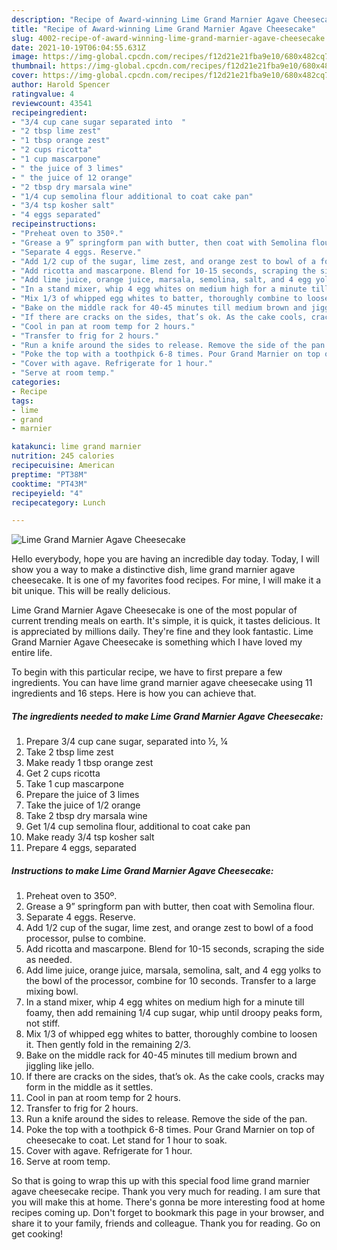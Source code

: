 ```yaml
---
description: "Recipe of Award-winning Lime Grand Marnier Agave Cheesecake"
title: "Recipe of Award-winning Lime Grand Marnier Agave Cheesecake"
slug: 4002-recipe-of-award-winning-lime-grand-marnier-agave-cheesecake
date: 2021-10-19T06:04:55.631Z
image: https://img-global.cpcdn.com/recipes/f12d21e21fba9e10/680x482cq70/lime-grand-marnier-agave-cheesecake-recipe-main-photo.jpg
thumbnail: https://img-global.cpcdn.com/recipes/f12d21e21fba9e10/680x482cq70/lime-grand-marnier-agave-cheesecake-recipe-main-photo.jpg
cover: https://img-global.cpcdn.com/recipes/f12d21e21fba9e10/680x482cq70/lime-grand-marnier-agave-cheesecake-recipe-main-photo.jpg
author: Harold Spencer
ratingvalue: 4
reviewcount: 43541
recipeingredient:
- "3/4 cup cane sugar separated into  "
- "2 tbsp lime zest"
- "1 tbsp orange zest"
- "2 cups ricotta"
- "1 cup mascarpone"
- " the juice of 3 limes"
- " the juice of 12 orange"
- "2 tbsp dry marsala wine"
- "1/4 cup semolina flour additional to coat cake pan"
- "3/4 tsp kosher salt"
- "4 eggs separated"
recipeinstructions:
- "Preheat oven to 350º."
- "Grease a 9” springform pan with butter, then coat with Semolina flour."
- "Separate 4 eggs. Reserve."
- "Add 1/2 cup of the sugar, lime zest, and orange zest to bowl of a food processor, pulse to combine."
- "Add ricotta and mascarpone. Blend for 10-15 seconds, scraping the side as needed."
- "Add lime juice, orange juice, marsala, semolina, salt, and 4 egg yolks to the bowl of the processor, combine for 10 seconds. Transfer to a large mixing bowl."
- "In a stand mixer, whip 4 egg whites on medium high for a minute till foamy, then add remaining 1/4 cup sugar, whip until droopy peaks form, not stiff."
- "Mix 1/3 of whipped egg whites to batter, thoroughly combine to loosen it. Then gently fold in the remaining 2/3."
- "Bake on the middle rack for 40-45 minutes till medium brown and jiggling like jello."
- "If there are cracks on the sides, that’s ok. As the cake cools, cracks may form in the middle as it settles."
- "Cool in pan at room temp for 2 hours."
- "Transfer to frig for 2 hours."
- "Run a knife around the sides to release. Remove the side of the pan."
- "Poke the top with a toothpick 6-8 times. Pour Grand Marnier on top of cheesecake to coat. Let stand for 1 hour to soak."
- "Cover with agave. Refrigerate for 1 hour."
- "Serve at room temp."
categories:
- Recipe
tags:
- lime
- grand
- marnier

katakunci: lime grand marnier 
nutrition: 245 calories
recipecuisine: American
preptime: "PT38M"
cooktime: "PT43M"
recipeyield: "4"
recipecategory: Lunch

---
```



![Lime Grand Marnier Agave Cheesecake](https://img-global.cpcdn.com/recipes/f12d21e21fba9e10/680x482cq70/lime-grand-marnier-agave-cheesecake-recipe-main-photo.jpg)

Hello everybody, hope you are having an incredible day today. Today, I will show you a way to make a distinctive dish, lime grand marnier agave cheesecake. It is one of my favorites food recipes. For mine, I will make it a bit unique. This will be really delicious.



Lime Grand Marnier Agave Cheesecake is one of the most popular of current trending meals on earth. It's simple, it is quick, it tastes delicious. It is appreciated by millions daily. They're fine and they look fantastic. Lime Grand Marnier Agave Cheesecake is something which I have loved my entire life.


To begin with this particular recipe, we have to first prepare a few ingredients. You can have lime grand marnier agave cheesecake using 11 ingredients and 16 steps. Here is how you can achieve that.

<!--inarticleads1-->

##### The ingredients needed to make Lime Grand Marnier Agave Cheesecake:

1. Prepare 3/4 cup cane sugar, separated into ½, ¼
1. Take 2 tbsp lime zest
1. Make ready 1 tbsp orange zest
1. Get 2 cups ricotta
1. Take 1 cup mascarpone
1. Prepare  the juice of 3 limes
1. Take  the juice of 1/2 orange
1. Take 2 tbsp dry marsala wine
1. Get 1/4 cup semolina flour, additional to coat cake pan
1. Make ready 3/4 tsp kosher salt
1. Prepare 4 eggs, separated




<!--inarticleads2-->

##### Instructions to make Lime Grand Marnier Agave Cheesecake:

1. Preheat oven to 350º.
1. Grease a 9” springform pan with butter, then coat with Semolina flour.
1. Separate 4 eggs. Reserve.
1. Add 1/2 cup of the sugar, lime zest, and orange zest to bowl of a food processor, pulse to combine.
1. Add ricotta and mascarpone. Blend for 10-15 seconds, scraping the side as needed.
1. Add lime juice, orange juice, marsala, semolina, salt, and 4 egg yolks to the bowl of the processor, combine for 10 seconds. Transfer to a large mixing bowl.
1. In a stand mixer, whip 4 egg whites on medium high for a minute till foamy, then add remaining 1/4 cup sugar, whip until droopy peaks form, not stiff.
1. Mix 1/3 of whipped egg whites to batter, thoroughly combine to loosen it. Then gently fold in the remaining 2/3.
1. Bake on the middle rack for 40-45 minutes till medium brown and jiggling like jello.
1. If there are cracks on the sides, that’s ok. As the cake cools, cracks may form in the middle as it settles.
1. Cool in pan at room temp for 2 hours.
1. Transfer to frig for 2 hours.
1. Run a knife around the sides to release. Remove the side of the pan.
1. Poke the top with a toothpick 6-8 times. Pour Grand Marnier on top of cheesecake to coat. Let stand for 1 hour to soak.
1. Cover with agave. Refrigerate for 1 hour.
1. Serve at room temp.




So that is going to wrap this up with this special food lime grand marnier agave cheesecake recipe. Thank you very much for reading. I am sure that you will make this at home. There's gonna be more interesting food at home recipes coming up. Don't forget to bookmark this page in your browser, and share it to your family, friends and colleague. Thank you for reading. Go on get cooking!
